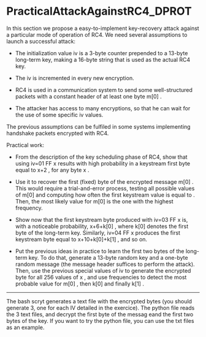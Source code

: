 # PracticalAttackAgainstRC4_DPROT

In this section we propose a easy-to-implement key-recovery attack against a particular mode of operation of RC4. We need several assumptions to launch a successful attack:

- The initialization value iv is a 3-byte counter prepended to a 13-byte long-term key, making a 16-byte string that is used as the actual RC4 key.

- The iv is incremented in every new encryption.

- RC4 is used in a communication system to send some well-structured packets with a constant header of at least one byte m[0] .

- The attacker has access to many encryptions, so that he can wait for the use of some specific iv values.

The previous assumptions can be fulfiled in some systems implementing handshake packets encrypted with RC4.

Practical work:

- From the description of the key scheduling phase of RC4, show that using iv=01 FF x results with high probability in a keystream first byte equal to x+2 , for any byte x .

- Use it to recover the first (fixed) byte of the encrypted message m[0] . This would require a trial-and-error process, testing all possible values of m[0] and computing how often the first keystream value is equal to . Then, the most likely value for m[0] is the one with the highest frequency.

- Show now that the first keystream byte produced with iv=03 FF x is, with a noticeable probability, x+6+k[0] , where k[0] denotes the first byte of the long-term key. Similarly, iv=04 FF x produces the first keystream byte equal to x+10+k[0]+k[1] , and so on.

- Put the previous ideas in practice to learn the first two bytes of the long-term key. To do that, generate a 13-byte random key and a one-byte random message (the message header suffices to perform the attack). Then, use the previous special values of iv to generate the encrypted byte for all 256 values of x , and use frequencies to detect the most probable value for m[0] , then k[0] and finally k[1] .

------------------------------------------------------------------------------------------------------------------------------

The bash scryt generates a text file with the encrypted bytes (you should generate 3, one for each IV detailed in the exercice). The python file reads the 3 text files, and decrypt the first byte of the messag eand the first two bytes of the key. If you want to try the python file, you can use the txt files as an example. 